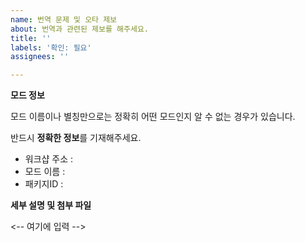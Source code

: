 ```yaml
---
name: 번역 문제 및 오타 제보
about: 번역과 관련된 제보를 해주세요.
title: ''
labels: '확인: 필요'
assignees: ''

---
```

<b>모드 정보</b><p>
모드 이름이나 별칭만으로는 정확히 어떤 모드인지 알 수 없는 경우가 있습니다.<p>
반드시 <b>정확한 정보</b>를 기재해주세요.
- 워크샵 주소 : 
- 모드 이름 : 
- 패키지ID : 

<b>세부 설명 및 첨부 파일</b><p>
<-- 여기에 입력 -->
